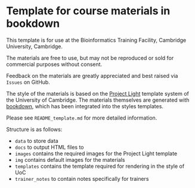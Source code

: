 # Template for course materials in bookdown

This template is for use at the Bioinformatics Training Facility, Cambridge University, Cambridge.

The materials are free to use, but may not be reproduced or sold for commercial purposes without consent.

Feedback on the materials are greatly appreciated and best raised via `Issues` on GitHub.

The style of the materials is based on the [Project Light](https://www.cam.ac.uk/web-support/project-light) template system of the University of Cambridge. The materials themselves are generated with [bookdown](https://bookdown.org), which has been integrated into the styles templates.

Please see `README_template.md` for more detailed information.

Structure is as follows:

* `data` to store data
* `docs` to output HTML files to
* `images` contains the required images for the Project Light template
* `img` contains default images for the materials
* `templates` contains the template required for rendering in the style of UoC
* `trainer_notes` to contain notes specifically for trainers
